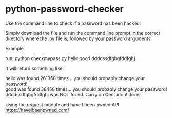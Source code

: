# python-password-checker
Use the command line to check if a password has been hacked: 

Simply download the file and run the command line prompt in the correct directory where the .py file is, followed by your password arguments

Example

run: python checkmypass.py hello good ddddssdfghgfddfghj 

It will return something like: 

hello was found 261368 times... you should probably change your password!        
good was found 38458 times... you should probably change your password!
ddddssdfghgfddfghj was NOT found. Carry on Centurion!
done!

Using the request module and have I been pwned API https://haveibeenpwned.com/


